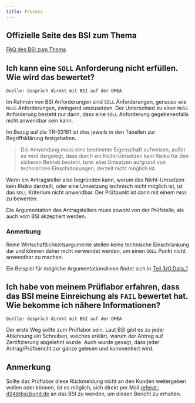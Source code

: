 ```yaml
---
title: Prozess
---
```


## Offizielle Seite des BSI zum Thema

[FAQ des BSI zum Thema](https://www.bsi.bund.de/DE/Themen/Unternehmen-und-Organisationen/Standards-und-Zertifizierung/Technische-Richtlinien/TR-nach-Thema-sortiert/tr03161/TR-03161-FAQ/FAQ-TR-03161_node.html)

## Ich kann eine `SOLL` Anforderung nicht erfüllen. Wie wird das bewertet?

`Quelle: Gespräch direkt mit BSI auf der DMEA`

Im Rahmen von BSI Anforderungen sind `SOLL` Anforderungen, genauso wie `MUSS` Anforderungen, zwingend umzusetzen.
Der Unterschied zu einer `MUSS` Anforderung besteht nur darin, dass eine `SOLL` Anforderung gegebenenfalls nicht anwendbar sein kann.

Im Bezug auf die TR-03161 ist dies jeweils in den Tabellen zur Begriffsklärung festgehalten.

> Die Anwendung muss eine bestimmte Eigenschaft aufweisen, außer es wird dargelegt, dass durch ein Nicht-Umsetzen kein Risiko für den sicheren Betrieb
> besteht, bzw. eine Umsetzen aufgrund von technischen Einschränkungen, derzeit nicht möglich ist.

Wenn ein Antragsteller also begründen kann, warum das Nicht-Umsetzen kein Risiko darstellt, oder eine Umsetzung technisch nicht möglich ist, ist das `SOLL` Kriterium
nicht anwendbar. Der Prüfpunkt ist dann mit einem `PASS` zu bewerten.

Die Argumentation des Antragstellers muss sowohl von der Prüfstelle, als auch vom BSI akzeptiert werden.

### Anmerkung

Reine Wirtschaftlichkeitsargumente stellen keine technische Einschränkung dar und können daher nicht verwendet werden, um einen `SOLL` Punkt nicht anwendbar zu machen.

Ein Beispiel für mögliche Argumentationslinien findet sich in [Teil 3/O.Data_1](../server/pa_7_datensicherheit/o.data_1.md)

## Ich habe von meinem Prüflabor erfahren, dass das BSI meine Einreichung als `FAIL` bewertet hat. Wie bekomme ich nähere Informationen?

`Quelle: Gespräch direkt mit BSI auf der DMEA`

Der erste Weg sollte zum Prüflabor sein. Laut BSI gibt es zu jeder Ablehnung ein Schreiben, welches erklärt, warum der Antrag auf Zertifizierung abgelehnt wurde. Auch wurde gesagt, dass jeder Antrag/Prüfbericht zur gänze gelesen und kommentiert wird.

## Anmerkung

Sollte das Prüflabor diese Rückmeldung nicht an den Kunden weitergeben wollen oder können, ist es möglich, sich direkt per Mail [referat-d24@bsi.bund.de](mailto:referat-d24@bsi.bund.de) an das BSI zu wenden, um diesen Bericht zu erhalten.
